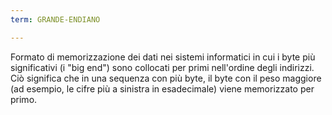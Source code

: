 ```yaml
---
term: GRANDE-ENDIANO

---
```

Formato di memorizzazione dei dati nei sistemi informatici in cui i byte più significativi (i "big end") sono collocati per primi nell'ordine degli indirizzi. Ciò significa che in una sequenza con più byte, il byte con il peso maggiore (ad esempio, le cifre più a sinistra in esadecimale) viene memorizzato per primo.
